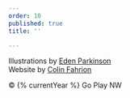```yaml
---
order: 10
published: true
title: ''

---
```

Illustrations by [Eden Parkinson](https://eden-parkinson.com)  
Website by [Colin Fahrion](http://www.twitter.com/colinaut)

&copy; {% currentYear %} Go Play NW